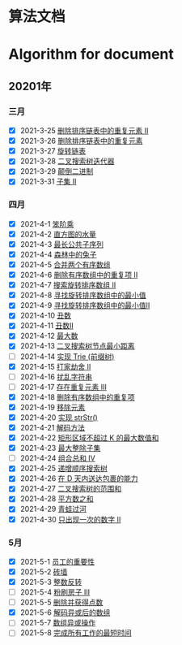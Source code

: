 # 算法文档  
# Algorithm for document
## 20201年
### 三月
- [x] 2021-3-25 [删除排序链表中的重复元素 II](https://github.com/xiaoxunyao/daily-algorithm/blob/master/src/main/java/com/algorithm/year2021/a0March/b0TwentyFive/md/%E6%AF%8F%E6%97%A5%E7%AE%97%E6%B3%95-%E5%88%A0%E9%99%A4%E6%8E%92%E5%BA%8F%E9%93%BE%E8%A1%A8%E4%B8%AD%E7%9A%84%E9%87%8D%E5%A4%8D%E5%85%83%E7%B4%A0%20II.md)
- [x] 2021-3-26 [删除排序链表中的重复元素](https://github.com/xiaoxunyao/daily-algorithm/blob/master/src/main/java/com/algorithm/year2021/a0March/b1TwentySix/md/%E6%AF%8F%E6%97%A5%E7%AE%97%E6%B3%95-%E5%88%A0%E9%99%A4%E6%8E%92%E5%BA%8F%E9%93%BE%E8%A1%A8%E4%B8%AD%E7%9A%84%E9%87%8D%E5%A4%8D%E5%85%83%E7%B4%A0.md)
- [x] 2021-3-27 [旋转链表](https://github.com/xiaoxunyao/daily-algorithm/blob/master/src/main/java/com/algorithm/year2021/a0March/b2TwentySeven/md/%E6%AF%8F%E6%97%A5%E7%AE%97%E6%B3%95-%E6%97%8B%E8%BD%AC%E9%93%BE%E8%A1%A8.md)
- [x] 2021-3-28 [二叉搜索树迭代器](https://github.com/xiaoxunyao/daily-algorithm/blob/master/src/main/java/com/algorithm/year2021/a0March/b3TwentyEight/md/%E6%AF%8F%E6%97%A5%E7%AE%97%E6%B3%95-%E4%BA%8C%E5%8F%89%E6%90%9C%E7%B4%A2%E6%A0%91%E8%BF%AD%E4%BB%A3%E5%99%A8.md)
- [x] 2021-3-29 [颠倒二进制](https://github.com/xiaoxunyao/daily-algorithm/blob/master/src/main/java/com/algorithm/year2021/a0March/b4TwentyNine/md/%E6%AF%8F%E6%97%A5%E7%AE%97%E6%B3%95-%E9%A2%A0%E5%80%92%E4%BA%8C%E8%BF%9B%E5%88%B6%E4%BD%8D.md)
- [x] 2021-3-31 [子集 II](https://github.com/xiaoxunyao/daily-algorithm/blob/master/src/main/java/com/algorithm/year2021/a0March/b5ThirtyOne/md/%E6%AF%8F%E6%97%A5%E7%AE%97%E6%B3%95-%E5%AD%90%E9%9B%86%20II.md)
### 四月  
- [x] 2021-4-1 [笨阶乘](https://xiaoxunyao.xyz/archives/httpsxiaoxunyaoxyzarchivesalgorithm-2021-4-01)
- [x] 2021-4-2 [直方图的水量](https://github.com/xiaoxunyao/daily-algorithm/blob/master/src/main/java/com/algorithm/year2021/a1April/b1Two/md/%E6%AF%8F%E6%97%A5%E7%AE%97%E6%B3%95-%E7%9B%B4%E6%96%B9%E5%9B%BE%E7%9A%84%E6%B0%B4%E9%87%8F.md)
- [x] 2021-4-3 [最长公共子序列](https://github.com/xiaoxunyao/daily-algorithm/blob/master/src/main/java/com/algorithm/year2021/a1April/b2Three/md/%E6%AF%8F%E6%97%A5%E7%AE%97%E6%B3%95-%E6%9C%80%E9%95%BF%E5%85%AC%E5%85%B1%E5%AD%90%E5%BA%8F%E5%88%97.md)
- [x] 2021-4-4 [森林中的兔子](https://github.com/xiaoxunyao/daily-algorithm/blob/master/src/main/java/com/algorithm/year2021/a1April/b3Four/md/%E6%AF%8F%E6%97%A5%E7%AE%97%E6%B3%95-%E6%A3%AE%E6%9E%97%E4%B8%AD%E7%9A%84%E5%85%94%E5%AD%90.md)
- [x] 2021-4-5 [合并两个有序数组](https://github.com/xiaoxunyao/daily-algorithm/blob/master/src/main/java/com/algorithm/year2021/a1April/b4Five/md/%E6%AF%8F%E6%97%A5%E7%AE%97%E6%B3%95-%E5%90%88%E5%B9%B6%E4%B8%A4%E4%B8%AA%E6%9C%89%E5%BA%8F%E6%95%B0%E7%BB%84.md)
- [x] 2021-4-6 [删除有序数组中的重复项 II](https://github.com/xiaoxunyao/daily-algorithm/blob/master/src/main/java/com/algorithm/year2021/a1April/b5Six/md/%E6%AF%8F%E6%97%A5%E7%AE%97%E6%B3%95-%E5%88%A0%E9%99%A4%E6%9C%89%E5%BA%8F%E6%95%B0%E7%BB%84%E4%B8%AD%E7%9A%84%E9%87%8D%E5%A4%8D%E9%A1%B9%20II.md)
- [x] 2021-4-7 [搜索旋转排序数组 II](https://github.com/xiaoxunyao/daily-algorithm/blob/master/src/main/java/com/algorithm/year2021/a1April/b6Seven/md/%E6%AF%8F%E6%97%A5%E7%AE%97%E6%B3%95-%20%E6%90%9C%E7%B4%A2%E6%97%8B%E8%BD%AC%E6%8E%92%E5%BA%8F%E6%95%B0%E7%BB%84%20II.md)
- [x] 2021-4-8 [寻找旋转排序数组中的最小值](https://github.com/xiaoxunyao/daily-algorithm/blob/master/src/main/java/com/algorithm/year2021/a1April/b7Eight/md/%E6%AF%8F%E6%97%A5%E7%AE%97%E6%B3%95-%E5%AF%BB%E6%89%BE%E6%97%8B%E8%BD%AC%E6%8E%92%E5%BA%8F%E6%95%B0%E7%BB%84%E4%B8%AD%E7%9A%84%E6%9C%80%E5%B0%8F%E5%80%BC.md)
- [x] 2021-4-9 [寻找旋转排序数组中的最小值II](https://github.com/xiaoxunyao/daily-algorithm/blob/master/src/main/java/com/algorithm/year2021/a1April/b8Nine/md/%E6%AF%8F%E6%97%A5%E7%AE%97%E6%B3%95-%E5%AF%BB%E6%89%BE%E6%97%8B%E8%BD%AC%E6%8E%92%E5%BA%8F%E6%95%B0%E7%BB%84%E4%B8%AD%E7%9A%84%E6%9C%80%E5%B0%8F%E5%80%BC%20II.md)
- [x] 2021-4-10 [丑数](https://github.com/xiaoxunyao/daily-algorithm/blob/master/src/main/java/com/algorithm/year2021/a1April/b9Ten/md/%E6%AF%8F%E6%97%A5%E7%AE%97%E6%B3%95-%E4%B8%91%E6%95%B0.md)
- [x] 2021-4-11 [丑数II](https://github.com/xiaoxunyao/daily-algorithm/blob/master/src/main/java/com/algorithm/year2021/a1April/b10Eleven/md/%E6%AF%8F%E6%97%A5%E7%AE%97%E6%B3%95-%E4%B8%91%E6%95%B0II.md)
- [x] 2021-4-12 [最大数](https://github.com/xiaoxunyao/daily-algorithm/blob/master/src/main/java/com/algorithm/year2021/a1April/b11Twelve/md/%E6%AF%8F%E6%97%A5%E7%AE%97%E6%B3%95-%E4%B8%91%E6%95%B0II.md)
- [x] 2021-4-13 [二叉搜索树节点最小距离](https://github.com/xiaoxunyao/daily-algorithm/blob/master/src/main/java/com/algorithm/year2021/a1April/b12Thirteen/md/%E6%AF%8F%E6%97%A5%E7%AE%97%E6%B3%95-%E4%BA%8C%E5%8F%89%E6%90%9C%E7%B4%A2%E6%A0%91%E8%8A%82%E7%82%B9%E6%9C%80%E5%B0%8F%E8%B7%9D%E7%A6%BB.md)
- [ ] 2021-4-14 [实现 Trie (前缀树)](https://leetcode-cn.com/problems/implement-trie-prefix-tree/)  
- [x] 2021-4-15 [打家劫舍 II](https://github.com/xiaoxunyao/daily-algorithm/blob/master/src/main/java/com/algorithm/year2021/a1April/b13Fourteen/md/%E6%AF%8F%E6%97%A5%E7%AE%97%E6%B3%95-%E6%89%93%E5%AE%B6%E5%8A%AB%E8%88%8D%20II.md)
- [ ] 2021-4-16 [扰乱字符串](https://leetcode-cn.com/problems/scramble-string/)
- [ ] 2021-4-17 [存在重复元素 III](https://leetcode-cn.com/problems/contains-duplicate-iii/)
- [x] 2021-4-18 [删除有序数组中的重复项](https://github.com/xiaoxunyao/daily-algorithm/blob/master/src/main/java/com/algorithm/year2021/a1April/b14Fifteen/md/%E6%AF%8F%E6%97%A5%E7%AE%97%E6%B3%95-%E5%88%A0%E9%99%A4%E6%9C%89%E5%BA%8F%E6%95%B0%E7%BB%84%E4%B8%AD%E7%9A%84%E9%87%8D%E5%A4%8D%E9%A1%B9.md)
- [x] 2021-4-19 [移除元素](https://github.com/xiaoxunyao/daily-algorithm/blob/master/src/main/java/com/algorithm/year2021/a1April/b15Sixteen/md/%E6%AF%8F%E6%97%A5%E7%AE%97%E6%B3%95-%E7%A7%BB%E9%99%A4%E5%85%83%E7%B4%A0.md)
- [x] 2021-4-20 [实现 strStr()](https://github.com/xiaoxunyao/daily-algorithm/blob/master/src/main/java/com/algorithm/year2021/a1April/b16Seventeen/md/%E6%AF%8F%E6%97%A5%E7%AE%97%E6%B3%95-%E5%AE%9E%E7%8E%B0%20strStr().md)
- [x] 2021-4-21 [解码方法](https://github.com/xiaoxunyao/daily-algorithm/blob/master/src/main/java/com/algorithm/year2021/a1April/b17Eighteen/md/%E6%AF%8F%E6%97%A5%E7%AE%97%E6%B3%95-%E8%A7%A3%E7%A0%81%E6%96%B9%E6%B3%95.md)
- [x] 2021-4-22 [矩形区域不超过 K 的最大数值和](https://github.com/xiaoxunyao/daily-algorithm/blob/master/src/main/java/com/algorithm/year2021/a1April/b18Nineteen/md/%E6%AF%8F%E6%97%A5%E7%AE%97%E6%B3%95-%E7%9F%A9%E5%BD%A2%E5%8C%BA%E5%9F%9F%E4%B8%8D%E8%B6%85%E8%BF%87%20K%20%E7%9A%84%E6%9C%80%E5%A4%A7%E6%95%B0%E5%80%BC%E5%92%8C.md)
- [x] 2021-4-23 [最大整除子集](https://github.com/xiaoxunyao/daily-algorithm/blob/master/src/main/java/com/algorithm/year2021/a1April/b19Twenty/md/%E6%AF%8F%E6%97%A5%E7%AE%97%E6%B3%95-%E6%9C%80%E5%A4%A7%E6%95%B4%E9%99%A4%E5%AD%90%E9%9B%86.md)
- [ ] 2021-4-24 [组合总和 Ⅳ](https://leetcode-cn.com/problems/combination-sum-iv/)
- [x] 2021-4-25 [递增顺序搜索树](https://github.com/xiaoxunyao/daily-algorithm/blob/master/src/main/java/com/algorithm/year2021/a1April/b20TwentyOne/md/%E6%AF%8F%E6%97%A5%E7%AE%97%E6%B3%95-%E9%80%92%E5%A2%9E%E9%A1%BA%E5%BA%8F%E6%90%9C%E7%B4%A2%E6%A0%91.md)
- [x] 2021-4-26 [在 D 天内送达包裹的能力](https://github.com/xiaoxunyao/daily-algorithm/blob/master/src/main/java/com/algorithm/year2021/a1April/b21TwentyTwo/md/%E6%AF%8F%E6%97%A5%E7%AE%97%E6%B3%95-%E5%9C%A8%20D%20%E5%A4%A9%E5%86%85%E9%80%81%E8%BE%BE%E5%8C%85%E8%A3%B9%E7%9A%84%E8%83%BD%E5%8A%9B.md)
- [x] 2021-4-27 [二叉搜索树的范围和](https://github.com/xiaoxunyao/daily-algorithm/blob/master/src/main/java/com/algorithm/year2021/a1April/b22TwentyThree/md/%E6%AF%8F%E6%97%A5%E7%AE%97%E6%B3%95-%E4%BA%8C%E5%8F%89%E6%90%9C%E7%B4%A2%E6%A0%91%E7%9A%84%E8%8C%83%E5%9B%B4%E5%92%8C.md)
- [x] 2021-4-28 [平方数之和](https://github.com/xiaoxunyao/daily-algorithm/blob/master/src/main/java/com/algorithm/year2021/a1April/b23TwentyFour/md/%E6%AF%8F%E6%97%A5%E7%AE%97%E6%B3%95-%E5%B9%B3%E6%96%B9%E6%95%B0%E4%B9%8B%E5%92%8C.md)
- [x] 2021-4-29 [青蛙过河](https://github.com/xiaoxunyao/daily-algorithm/blob/master/src/main/java/com/algorithm/year2021/a1April/b24TwentyFive/md/%E6%AF%8F%E6%97%A5%E7%AE%97%E6%B3%95-%E9%9D%92%E8%9B%99%E8%BF%87%E6%B2%B3.md)
- [x] 2021-4-30 [只出现一次的数字 II](https://github.com/xiaoxunyao/daily-algorithm/blob/master/src/main/java/com/algorithm/year2021/a1April/b25TwentySix/md/%E6%AF%8F%E6%97%A5%E7%AE%97%E6%B3%95-%E5%8F%AA%E5%87%BA%E7%8E%B0%E4%B8%80%E6%AC%A1%E7%9A%84%E6%95%B0%E5%AD%97%20II.md)
### 5月
- [x] 2021-5-1 [员工的重要性](https://github.com/xiaoxunyao/daily-algorithm/blob/master/src/main/java/com/algorithm/year2021/a2May/b01One/md/%E6%AF%8F%E6%97%A5%E7%AE%97%E6%B3%95-%E5%91%98%E5%B7%A5%E7%9A%84%E9%87%8D%E8%A6%81%E6%80%A7.md)
- [x] 2021-5-2 [砖墙](https://github.com/xiaoxunyao/daily-algorithm/blob/master/src/main/java/com/algorithm/year2021/a2May/b02Two/md/%E6%AF%8F%E6%97%A5%E7%AE%97%E6%B3%95-%E7%A0%96%E5%A2%99.md)
- [x] 2021-5-3 [整数反转](https://github.com/xiaoxunyao/daily-algorithm/blob/master/src/main/java/com/algorithm/year2021/a2May/b03Three/md/%E6%AF%8F%E6%97%A5%E7%AE%97%E6%B3%95-%E6%95%B4%E6%95%B0%E5%8F%8D%E8%BD%AC.md)
- [ ] 2021-5-4 [粉刷房子 III](https://github.com/xiaoxunyao/daily-algorithm/blob/master/src/main/java/com/algorithm/year2021/a2May/b04/md/%E6%AF%8F%E6%97%A5%E7%AE%97%E6%B3%95-%E7%B2%89%E5%88%B7%E6%88%BF%E5%AD%90%20III.md)
- [ ] 2021-5-5 [删除并获得点数](https://github.com/xiaoxunyao/daily-algorithm/blob/master/src/main/java/com/algorithm/year2021/a2May/b05/md/%E6%AF%8F%E6%97%A5%E7%AE%97%E6%B3%95-%E5%88%A0%E9%99%A4%E5%B9%B6%E8%8E%B7%E5%BE%97%E7%82%B9%E6%95%B0.md)
- [x] 2021-5-6 [解码异或后的数组](https://github.com/xiaoxunyao/daily-algorithm/blob/master/src/main/java/com/algorithm/year2021/a2May/b06/md/%E6%AF%8F%E6%97%A5%E7%AE%97%E6%B3%95-%E8%A7%A3%E7%A0%81%E5%BC%82%E6%88%96%E5%90%8E%E7%9A%84%E6%95%B0%E7%BB%84.md)
- [ ] 2021-5-7 [数组异或操作](https://github.com/xiaoxunyao/daily-algorithm/blob/master/src/main/java/com/algorithm/year2021/a2May/b07/md/%E6%AF%8F%E6%97%A5%E7%AE%97%E6%B3%95-%E6%95%B0%E7%BB%84%E5%BC%82%E6%88%96%E6%93%8D%E4%BD%9C.md)
- [ ] 2021-5-8 [完成所有工作的最短时间](https://github.com/xiaoxunyao/daily-algorithm/blob/master/src/main/java/com/algorithm/year2021/a2May/b08/md/%E6%AF%8F%E6%97%A5%E7%AE%97%E6%B3%95-%E5%AE%8C%E6%88%90%E6%89%80%E6%9C%89%E5%B7%A5%E4%BD%9C%E7%9A%84%E6%9C%80%E7%9F%AD%E6%97%B6%E9%97%B4.md)